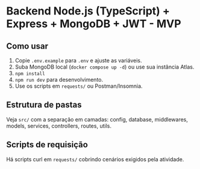 # Backend Node.js (TypeScript) + Express + MongoDB + JWT - MVP

## Como usar

1. Copie `.env.example` para `.env` e ajuste as variáveis.
2. Suba MongoDB local (`docker compose up -d`) ou use sua instância Atlas.
3. `npm install`
4. `npm run dev` para desenvolvimento.
5. Use os scripts em `requests/` ou Postman/Insomnia.

## Estrutura de pastas

Veja `src/` com a separação em camadas: config, database, middlewares, models, services, controllers, routes, utils.

## Scripts de requisição

Há scripts curl em `requests/` cobrindo cenários exigidos pela atividade.
